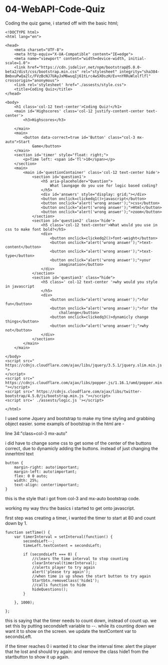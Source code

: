 # 04-WebAPI-Code-Quiz

Coding the quiz game, i started off with the basic html;

```
<!DOCTYPE html>
<html lang="en">

<head>
    <meta charset="UTF-8">
    <meta http-equiv="X-UA-Compatible" content="IE=edge">
    <meta name="viewport" content="width=device-width, initial-scale=1.0">
    <link href="https://cdn.jsdelivr.net/npm/bootstrap@5.0.0-beta2/dist/css/bootstrap.min.css" rel="stylesheet" integrity="sha384-BmbxuPwQa2lc/FVzBcNJ7UAyJxM6wuqIj61tLrc4wSX0szH/Ev+nYRRuWlolflfl" crossorigin="anonymous">
    <link rel='stylesheet' href="./assests/style.css">
    <title>Coding Quiz</title>
</head>

<body>
    <h1 class='col-12 text-center'>Coding Quiz!</h1>
    <main id='Highscores' class='col-12 justify-content-center text-center'>
        <h3>Highscores</h3>

    </main>
    <main>
        <button data-correct=true id='Button' class="col-3 mx-auto">Start
            Game</button>
    </main>
    <section id='timer' style="float: right;">
        <p>Time left: <span id='Tl'>10</span></p>
    </section>
    <main>
        <main id='questionContainer' class='col-12 text-center hide'>
            <section id='question1'>
                <h5 aria-placeholder="Question">
                    What laungage do you use for logic based coding?
                </h5>
                <div id='answers' style="display: grid;"></div>
                <button onclick=clickedq1()>javascript</button>
                <button onclick="alert('wrong answer');">css</button>
                <button onclick="alert('wrong answer');">Html</button>
                <button onclick="alert('wrong answer');">zoom</button>
            </section>
            <section id='question2' class='hide'>
                <h5 class='col-12 text-center'>What would you use in css to make font bold?</h5>
                <div>
                    <button onclick=clickedq2()>font-weight</button>
                    <button onclick="alert('wrong answer');">text-content</button>
                    <button onclick="alert('wrong answer');">text-type</button>
                    <button onclick="alert('wrong answer');">your
                        imagination</button>
                </div>
            </section>
            <section id='question3' class="hide">
                <h5 class=' col-12 text-center '>why would you style in javascript
                </h5>
                <div>
                    <button onclick="alert('wrong answer');">for fun</button>
                    <button onclick="alert('wrong answer');">for the
                        challenge</button>
                    <button onclick=clickedq3()>dynamicly change things</button>
                    <button onclick="alert('wrong answer');">why not</button>
                </div>
            </section>
        </main>
    </main>

</body>
<script src=" https://cdnjs.cloudflare.com/ajax/libs/jquery/3.5.1/jquery.slim.min.js ">
</script>
<script src=" https://cdnjs.cloudflare.com/ajax/libs/popper.js/1.16.1/umd/popper.min.js "></script>
<script src=" https://cdnjs.cloudflare.com/ajax/libs/twitter-bootstrap/4.5.0/js/bootstrap.min.js "></script>
<script src=' ./assests/logic.js '></script>

</html>
```

I used some Jquery and bootstrap to make my time styling and grabbing object easier.
some exampls of bootstrap in the html are -

line 34:"class=col-3 mx-auto"

i did have to change some css to get some of the center of the buttons correct, due to dynamicly adding the buttons. instead of just changing the innerhtml text

```
button {
    margin-right: auto!important;
    margin-left: auto!important;
    flex: 0 0 auto;
    width: 25%;
    text-align: center!important;
}
```

this is the style that i got from col-3 and mx-auto bootstrap code.

working my way thru the basics i started to get onto javascript.

first step was creating a timer, i wanted the timer to start at 80 and count down by 1.

```
function setTime() {
    var timerInterval = setInterval(function() {
        secondsLeft--;
        timeLeft.textContent = secondsLeft;

        if (secondsLeft === 0) {
            //clears the time interval to stop counting
            clearInterval(timerInterval);
            //alerts player to try again
            alert('please try again');
            //when time is up shows the start button to try again
            Startbtn.removeClass('hide1');
            //calls function to hide
            hideQuestions();
        }

    }, 1000);

};
```

this is saying that the timer needs to count down, instead of count up. we set this by putting secondsleft variable to --. while its counting down we want it to show on the screen. we update the textContent var to secondsLeft.

if the timer reaches 0
i wanted it to clear the interval time:
alert the player that he lost and should try again:
and remove the class hide1 from the startbutton to show it up again.
